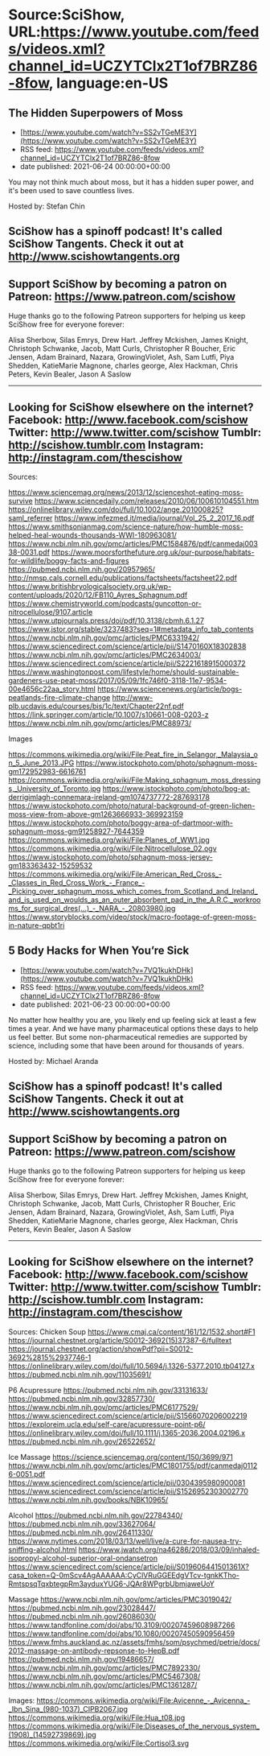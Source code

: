 # Source:SciShow, URL:https://www.youtube.com/feeds/videos.xml?channel_id=UCZYTClx2T1of7BRZ86-8fow, language:en-US

## The Hidden Superpowers of Moss
 - [https://www.youtube.com/watch?v=SS2vTGeME3Y](https://www.youtube.com/watch?v=SS2vTGeME3Y)
 - RSS feed: https://www.youtube.com/feeds/videos.xml?channel_id=UCZYTClx2T1of7BRZ86-8fow
 - date published: 2021-06-24 00:00:00+00:00

You may not think much about moss, but it has a hidden super power, and it's been used to save countless lives.

Hosted by: Stefan Chin

SciShow has a spinoff podcast! It's called SciShow Tangents. Check it out at http://www.scishowtangents.org
----------
Support SciShow by becoming a patron on Patreon: https://www.patreon.com/scishow
----------
Huge thanks go to the following Patreon supporters for helping us keep SciShow free for everyone forever:

Alisa Sherbow, Silas Emrys, Drew Hart. Jeffrey Mckishen, James Knight, Christoph Schwanke, Jacob, Matt Curls, Christopher R Boucher, Eric Jensen, Adam Brainard, Nazara, GrowingViolet, Ash, Sam Lutfi, Piya Shedden, KatieMarie Magnone, charles george, Alex Hackman, Chris Peters, Kevin Bealer, Jason A Saslow

----------
Looking for SciShow elsewhere on the internet?
Facebook: http://www.facebook.com/scishow
Twitter: http://www.twitter.com/scishow
Tumblr: http://scishow.tumblr.com
Instagram: http://instagram.com/thescishow
----------
Sources:

https://www.sciencemag.org/news/2013/12/scienceshot-eating-moss-survive
https://www.sciencedaily.com/releases/2010/06/100610104551.htm
https://onlinelibrary.wiley.com/doi/full/10.1002/ange.201000825?saml_referrer
https://www.infezmed.it/media/journal/Vol_25_2_2017_16.pdf
https://www.smithsonianmag.com/science-nature/how-humble-moss-helped-heal-wounds-thousands-WWI-180963081/
https://www.ncbi.nlm.nih.gov/pmc/articles/PMC1584876/pdf/canmedaj00338-0031.pdf
https://www.moorsforthefuture.org.uk/our-purpose/habitats-for-wildlife/boggy-facts-and-figures
https://pubmed.ncbi.nlm.nih.gov/20957965/
http://nmsp.cals.cornell.edu/publications/factsheets/factsheet22.pdf
https://www.britishbryologicalsociety.org.uk/wp-content/uploads/2020/12/FB110_Ayres_Sphagnum.pdf
https://www.chemistryworld.com/podcasts/guncotton-or-nitrocellulose/9107.article
https://www.utpjournals.press/doi/pdf/10.3138/cbmh.6.1.27
https://www.jstor.org/stable/3237483?seq=1#metadata_info_tab_contents
https://www.ncbi.nlm.nih.gov/pmc/articles/PMC6331942/
https://www.sciencedirect.com/science/article/pii/S1470160X18302838
https://www.ncbi.nlm.nih.gov/pmc/articles/PMC2634003/
https://www.sciencedirect.com/science/article/pii/S2221618915000372
https://www.washingtonpost.com/lifestyle/home/should-sustainable-gardeners-use-peat-moss/2017/05/09/1fc746f0-3118-11e7-9534-00e4656c22aa_story.html
https://www.sciencenews.org/article/bogs-peatlands-fire-climate-change
http://www-plb.ucdavis.edu/courses/bis/1c/text/Chapter22nf.pdf
https://link.springer.com/article/10.1007/s10661-008-0203-z
https://www.ncbi.nlm.nih.gov/pmc/articles/PMC88973/

Images

https://commons.wikimedia.org/wiki/File:Peat_fire_in_Selangor,_Malaysia_on_5_June_2013.JPG
https://www.istockphoto.com/photo/sphagnum-moss-gm172952983-6616761
https://commons.wikimedia.org/wiki/File:Making_sphagnum_moss_dressings,_University_of_Toronto.jpg
https://www.istockphoto.com/photo/bog-at-derrigimlagh-connemara-ireland-gm1074737772-287693178
https://www.istockphoto.com/photo/natural-background-of-green-lichen-moss-view-from-above-gm1263666933-369923159
https://www.istockphoto.com/photo/boggy-area-of-dartmoor-with-sphagnum-moss-gm91258927-7644359
https://commons.wikimedia.org/wiki/File:Planes_of_WW1.jpg
https://commons.wikimedia.org/wiki/File:Nitrocellulose_02.ogv
https://www.istockphoto.com/photo/sphagnum-moss-jersey-gm183363432-15259532
https://commons.wikimedia.org/wiki/File:American_Red_Cross_-_Classes_in_Red_Cross_Work_-_France_-_Picking_over_sphagnum_moss_which_comes_from_Scotland_and_Ireland_and_is_used_on_woulds_as_an_outer_absorbent_pad_in_the_A.R.C._workrooms_for_surgical_dres(...)_-_NARA_-_20803980.jpg
https://www.storyblocks.com/video/stock/macro-footage-of-green-moss-in-nature-qpbt1ri

## 5 Body Hacks for When You’re Sick
 - [https://www.youtube.com/watch?v=7VQ1kukhDHk](https://www.youtube.com/watch?v=7VQ1kukhDHk)
 - RSS feed: https://www.youtube.com/feeds/videos.xml?channel_id=UCZYTClx2T1of7BRZ86-8fow
 - date published: 2021-06-23 00:00:00+00:00

No matter how healthy you are, you likely end up feeling sick at least a few times a year. And we have many pharmaceutical options these days to help us feel better. But some non-pharmaceutical remedies are supported by science, including some that have been around for thousands of years.

Hosted by: Michael Aranda

SciShow has a spinoff podcast! It's called SciShow Tangents. Check it out at http://www.scishowtangents.org
----------
Support SciShow by becoming a patron on Patreon: https://www.patreon.com/scishow
----------
Huge thanks go to the following Patreon supporters for helping us keep SciShow free for everyone forever:

Alisa Sherbow, Silas Emrys, Drew Hart. Jeffrey Mckishen, James Knight, Christoph Schwanke, Jacob, Matt Curls, Christopher R Boucher, Eric Jensen, Adam Brainard, Nazara, GrowingViolet, Ash, Sam Lutfi, Piya Shedden, KatieMarie Magnone, charles george, Alex Hackman, Chris Peters, Kevin Bealer, Jason A Saslow

----------
Looking for SciShow elsewhere on the internet?
Facebook: http://www.facebook.com/scishow
Twitter: http://www.twitter.com/scishow
Tumblr: http://scishow.tumblr.com
Instagram: http://instagram.com/thescishow
----------
Sources:
Chicken Soup
https://www.cmaj.ca/content/161/12/1532.short#F1 
https://journal.chestnet.org/article/S0012-3692(15)37387-6/fulltext 
https://journal.chestnet.org/action/showPdf?pii=S0012-3692%2815%2937746-1 
https://onlinelibrary.wiley.com/doi/full/10.5694/j.1326-5377.2010.tb04127.x 
https://pubmed.ncbi.nlm.nih.gov/11035691/ 

P6 Acupressure
https://pubmed.ncbi.nlm.nih.gov/33131633/ 
https://pubmed.ncbi.nlm.nih.gov/32857730/ 
https://www.ncbi.nlm.nih.gov/pmc/articles/PMC6177529/ 
https://www.sciencedirect.com/science/article/pii/S1566070206002219 
https://exploreim.ucla.edu/self-care/acupressure-point-p6/ 
https://onlinelibrary.wiley.com/doi/full/10.1111/j.1365-2036.2004.02196.x 
https://pubmed.ncbi.nlm.nih.gov/26522652/ 

Ice Massage
https://science.sciencemag.org/content/150/3699/971 
https://www.ncbi.nlm.nih.gov/pmc/articles/PMC1801755/pdf/canmedaj01126-0051.pdf 
https://www.sciencedirect.com/science/article/pii/0304395980900081 
https://www.sciencedirect.com/science/article/pii/S1526952303002770 
https://www.ncbi.nlm.nih.gov/books/NBK10965/ 

Alcohol
https://pubmed.ncbi.nlm.nih.gov/22784340/
https://pubmed.ncbi.nlm.nih.gov/33627064/
https://pubmed.ncbi.nlm.nih.gov/26411330/
https://www.nytimes.com/2018/03/13/well/live/a-cure-for-nausea-try-sniffing-alcohol.html
https://www.jwatch.org/na46286/2018/03/09/inhaled-isopropyl-alcohol-superior-oral-ondansetron
https://www.sciencedirect.com/science/article/pii/S019606441501361X?casa_token=Q-0mScv4AgAAAAAA:CyClVRuGGEEdgVTcv-tgnkKTho-RmtspsqTqxbtegpRm3ayduxYUG6-JQAr8WPgrbUbmjaweUoY

Massage
https://www.ncbi.nlm.nih.gov/pmc/articles/PMC3019042/
https://pubmed.ncbi.nlm.nih.gov/23028447/ 
https://pubmed.ncbi.nlm.nih.gov/26086030/
https://www.tandfonline.com/doi/abs/10.3109/00207459608987266
https://www.tandfonline.com/doi/abs/10.1080/00207450590956459
https://www.fmhs.auckland.ac.nz/assets/fmhs/som/psychmed/petrie/docs/2012-massage-on-antibody-repsonse-to-HepB.pdf
https://pubmed.ncbi.nlm.nih.gov/19486657/
https://www.ncbi.nlm.nih.gov/pmc/articles/PMC7892330/ 
https://www.ncbi.nlm.nih.gov/pmc/articles/PMC5467308/
https://www.ncbi.nlm.nih.gov/pmc/articles/PMC1361287/ 

Images:
https://commons.wikimedia.org/wiki/File:Avicenne_-_Avicenna_-_Ibn_Sina_(980-1037)_CIPB2067.jpg
https://commons.wikimedia.org/wiki/File:Hua_t08.jpg
https://commons.wikimedia.org/wiki/File:Diseases_of_the_nervous_system_(1908)_(14592739869).jpg
https://commons.wikimedia.org/wiki/File:Cortisol3.svg

